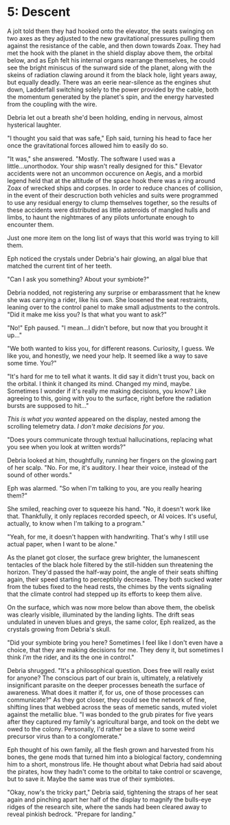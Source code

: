 # 5: Descent

A jolt told them they had hooked onto the elevator, the seats swinging on two axes as they adjusted to the new gravitational pressures pulling them against the resistance of the cable, and then down towards Zoax. They had met the hook with the planet in the shield display above them, the orbital below, and as Eph felt his internal organs rearrange themselves, he could see the bright miniscus of the sunward side of the planet, along with the skeins of radiation clawing around it from the black hole, light years away, but equally deadly. There was an eerie near-silence as the engines shut down, Ladderfall switching solely to the power provided by the cable, both the momentum generated by the planet's spin, and the energy harvested from the coupling with the wire.

Debria let out a breath she'd been holding, ending in nervous, almost hysterical laughter.

"I thought you said that was safe," Eph said, turning his head to face her once the gravitational forces allowed him to easily do so.

"It was," she answered. "Mostly. The software I used was a little...unorthodox. Your ship wasn't really designed for this." Elevator accidents were not an uncommon occurence on Aegis, and a morbid legend held that at the altitude of the space hook there was a ring around Zoax of wrecked ships and corpses. In order to reduce chances of collision, in the event of their descruction both vehicles and suits were programmed to use any residual energy to clump themselves together, so the results of these accidents were distributed as little asteroids of mangled hulls and limbs, to haunt the nightmares of any pilots unfortunate enough to encounter them.

Just one more item on the long list of ways that this world was trying to kill them.

Eph noticed the crystals under Debria's hair glowing, an algal blue that matched the current tint of her teeth.

"Can I ask you something? About your symbiote?"

Debria nodded, not registering any surprise or embarassment that he knew she was carrying a rider, like his own. She loosened the seat restraints, leaning over to the control panel to make small adjustments to the controls. "Did it make me kiss you? Is that what you want to ask?"

"No!" Eph paused. "I mean...I didn't before, but now that you brought it up..."

"We both wanted to kiss you, for different reasons. Curiosity, I guess. We like you, and honestly, we need your help. It seemed like a way to save some time. You?"

"It's hard for me to tell what it wants. It did say it didn't trust you, back on the orbital. I think it changed its mind. Changed my mind, maybe. Sometimes I wonder if it's really me making decisions, you know? Like agreeing to this, going with you to the surface, right before the radiation bursts are supposed to hit..."

*This is what you wanted* appeared on the display, nested among the scrolling telemetry data. *I don't make decisions for you*.

"Does yours communicate through textual hallucinations, replacing what you see when you look at written words?"

Debria looked at him, thoughtfully, running her fingers on the glowing part of her scalp. "No. For me, it's auditory. I hear their voice, instead of the sound of other words."

Eph was alarmed. "So when I'm talking to you, are you really hearing them?"

She smiled, reaching over to squeeze his hand. "No, it doesn't work like that. Thankfully, it only replaces recorded speech, or AI voices. It's useful, actually, to know when I'm talking to a program."

"Yeah, for me, it doesn't happen with handwriting. That's why I still use actual paper, when I want to be alone."

As the planet got closer, the surface grew brighter, the lumanescent tentacles of the black hole filtered by the still-hidden sun threatening the horizon. They'd passed the half-way point, the angle of their seats shifting again, their speed starting to perceptibly decrease. They both sucked water from the tubes fixed to the head rests, the chimes by the vents signaling that the climate control had stepped up its efforts to keep them alive.

On the surface, which was now more below than above them, the obelisk was clearly visible, illuminated by the landing lights. The drift seas undulated in uneven blues and greys, the same color, Eph realized, as the crystals growing from Debria's skull.

"Did your symbiote bring you here? Sometimes I feel like I don't even have a choice, that they are making decisions for me. They deny it, but sometimes I think *I'm* the rider, and its the one in control."

Debria shrugged. "It's a philosophical question. Does free will really exist for anyone? The conscious part of our brain is, ultimately, a relatively insignificant parasite on the deeper processes beneath the surface of awareness. What does it matter if, for us, one of those processes can communicate?" As they got closer, they could see the network of fine, shifting lines that webbed across the seas of memetic sands, muted violet against the metallic blue. "I was bonded to the grub pirates for five years after they captured my family's agricultural barge, and took on the debt we owed to the colony. Personally, I'd rather be a slave to some weird precursor virus than to a conglomerate."

Eph thought of his own family, all the flesh grown and harvested from his bones, the gene mods that turned him into a biological factory, condemning him to a short, monstrous life. He thought about what Debria had said about the pirates, how they hadn't come to the orbital to take control or scavenge, but to save it. Maybe the same was true of their symbiotes.

"Okay, now's the tricky part," Debria said, tightening the straps of her seat again and pinching apart her half of the display to magnify the bulls-eye ridges of the research site, where the sands had been cleared away to reveal pinkish bedrock. "Prepare for landing."